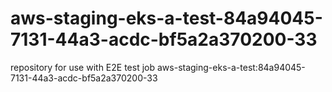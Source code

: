 # aws-staging-eks-a-test-84a94045-7131-44a3-acdc-bf5a2a370200-33
repository for use with E2E test job aws-staging-eks-a-test:84a94045-7131-44a3-acdc-bf5a2a370200-33
